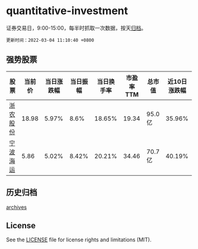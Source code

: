 # quantitative-investment

证券交易日，9:00-15:00，每半时抓取一次数据，按天[归档](archives)。

`更新时间：2022-03-04 11:10:40 +0800`

## 强势股票

|股票|当前价|当日涨跌幅|当日振幅|当日换手率|市盈率TTM|总市值|近10日涨跌幅|
|----|----|----|----|----|----|----|----|
|[浙农股份](https://xueqiu.com/S/SZ002758)|18.98|5.97%|8.6%|18.65%|19.34|95.0亿|35.96%|
|[宁波海运](https://xueqiu.com/S/SH600798)|5.86|5.02%|8.42%|20.21%|34.46|70.7亿|40.19%|

## 历史归档

[archives](archives)

## License

See the [LICENSE](LICENSE) file for license rights and limitations (MIT).